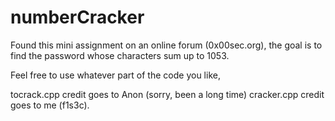 # numberCracker
Found this mini assignment on an online forum (0x00sec.org), the goal is to find the password whose characters sum up to 1053.


Feel free to use whatever part of the code you like, 

tocrack.cpp credit goes to Anon (sorry, been a long time)
cracker.cpp credit goes to me (f1s3c).
